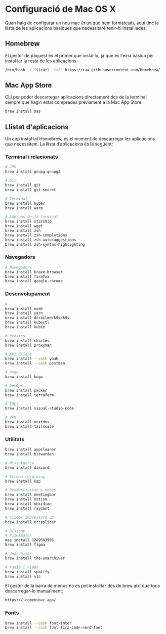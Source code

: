 # Configuració de Mac OS X

Quan haig de configurar un nou mac (o un que hem formatejat), aquí tinc la llista de les aplicacions bàsiques que necessitaré tenir-hi instal·lades.

## Homebrew

El gestor de paquest és el primer que instal·lo, ja que és l'eina bàsica per instal·lar la resta de les aplicacions.

```bash
/bin/bash -c "$(curl -fsSL https://raw.githubusercontent.com/Homebrew/install/HEAD/install.sh)"
```

## Mac App Store

CLI per poder descarregar aplicacions directament des de la terminal sempre que hagin estat comprades previament a la Mac App Store.

```bash
brew install mas
```

## Llistat d'aplicacions

Un cop instal·lat Homebrew, és el moment de descarregar les aplicacions que necessitem. La llista d’aplicacions és la següent:


### Terminal i relacionats

```bash
# GPG
brew install gnupg gnupg2

# Git
brew install git
brew install git-secret

# Terminal
brew install hyper
brew install warp

# Add-ons de la terminal
brew install starship
brew install wget
brew install zsh
brew install zsh-completions
brew install zsh-autosuggestions
brew install zsh-syntax-highlighting
```

### Navegadors

```bash
# Navegadors
brew install brave-browser
brew install firefox
brew install google-chrome
```

### Desenvolupament

```bash
#
brew install node
brew install yarn
brew install derailed/k9s/k9s
brew install kubectl
brew install kubie

# Proxies
brew install charles
brew install proxyman

# API Client
brew install --cask yaak
brew install --cask postman

# Hugo
brew install hugo

# DevOps
brew install packer
brew install terraform

# IDEs
brew install visual-studio-code

# VPN
brew install nextdns
brew install tailscale
```

### Utilitats

```bash
brew install appcleaner
brew install bitwarden

# Missatgeria
brew install discord

# Screen recording
brew install kap

# Productivitat i notes
brew install meetingbar
brew install notion
brew install obsidian
brew install raycast

# Slicer impressora 3D
brew install orcaslicer

# Disseny
# Pixelmator
mas install 1289583905
brew install figma

# Unarchiver
brew install the-unarchiver

# Audio i video
brew install spotify
brew install vlc
```

El gestor de la barra de menus no es pot instal·lar des de brew així que toca descarregar-lo manualment:

```bash
https://icemenubar.app/
```

### Fonts

```bash
brew install --cask font-inter
brew install --cask font-fira-code-nerd-font
```
